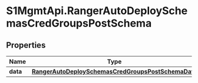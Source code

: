 # S1MgmtApi.RangerAutoDeploySchemasCredGroupsPostSchema

## Properties
Name | Type | Description | Notes
------------ | ------------- | ------------- | -------------
**data** | [**RangerAutoDeploySchemasCredGroupsPostSchemaData**](RangerAutoDeploySchemasCredGroupsPostSchemaData.md) |  | 


